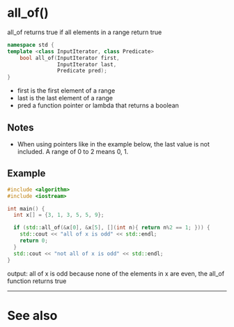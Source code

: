 # all_of()
all_of returns true if all elements in a range return true

```cpp
namespace std {
template <class InputIterator, class Predicate> 
    bool all_of(InputIterator first, 
                InputIterator last, 
                Predicate pred);
}
```
- first is the first element of a range
- last is the last element of a range
- pred a function pointer or lambda that returns a boolean

## Notes
- When using pointers like in the example below, the last value is not included. A range of 0 to 2 means 0, 1.
## Example

```cpp
#include <algorithm>
#include <iostream>

int main() {
  int x[] = {3, 1, 3, 5, 5, 9};

  if (std::all_of(&x[0], &x[5], [](int n){ return n%2 == 1; })) {
    std::cout << "all of x is odd" << std::endl;
    return 0;
  }
  std::cout << "not all of x is odd" << std::endl;
}
```
output: all of x is odd
because none of the elements in x are even, the all_of function returns true


---
# See also

